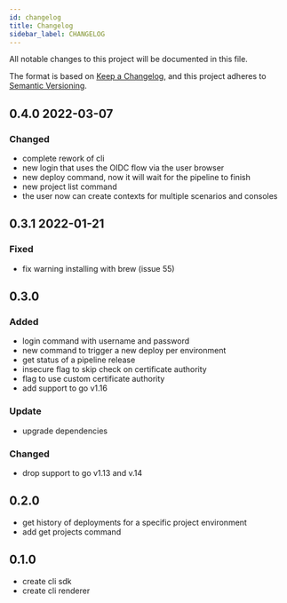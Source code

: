 ```yaml
---
id: changelog
title: Changelog
sidebar_label: CHANGELOG
---
```

All notable changes to this project will be documented in this file.

The format is based on [Keep a Changelog](https://keepachangelog.com/en/1.0.0/),
and this project adheres to [Semantic Versioning](https://semver.org/spec/v2.0.0.html).

## 0.4.0 2022-03-07

### Changed

- complete rework of cli
- new login that uses the OIDC flow via the user browser
- new deploy command, now it will wait for the pipeline to finish
- new project list command
- the user now can create contexts for multiple scenarios and consoles

## 0.3.1 2022-01-21

### Fixed

- fix warning installing with brew (issue 55)

## 0.3.0

### Added

- login command with username and password
- new command to trigger a new deploy per environment
- get status of a pipeline release
- insecure flag to skip check on certificate authority
- flag to use custom certificate authority
- add support to go v1.16

### Update

- upgrade dependencies

### Changed

- drop support to go v1.13 and v.14

## 0.2.0

- get history of deployments for a specific project environment
- add get projects command

## 0.1.0

- create cli sdk
- create cli renderer
